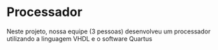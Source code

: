 # Processador
 Neste projeto, nossa equipe (3 pessoas) desenvolveu um processador utilizando a linguagem VHDL e o software Quartus
